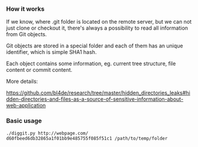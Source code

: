 ### How it works

If we know, where .git folder is located on the remote server, but we can not just clone or checkout it,
 there's always a possibility to read all information from Git objects.
 
Git objects are stored in a special folder and each of them has an unique identifier,
which is simple SHA1 hash.

Each object contains some information, eg. current tree structure, file content or commit content.

More details:

https://github.com/bl4de/research/tree/master/hidden_directories_leaks#hidden-directories-and-files-as-a-source-of-sensitive-information-about-web-application

### Basic usage

```
./diggit.py http://webpage.com/ d60fbeed6db32865a1f01bb9e485755f085f51c1 /path/to/temp/folder
```
